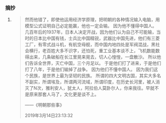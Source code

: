 ### 摘抄

1. > 然而他错了，即使他运用经济学原理，把明朝的各种情况输入电脑，用模型公式证明自己必定能赢，他也一定会输。
   > 因为他不懂得中国人。
   > 几百年后的1937年，日本人决定开战，因为他们认为自己不可能输，当时的日本比中国有钱，士兵比中国精锐，武器比中国先进，他们有三菱工厂，有零式战斗机，有航空母舰，而中国内地四处是军阀混战，黑社会横行，老百姓大多不识字，还怕死，重工业基本谈不上，飞机数能数得出来，几条破船在长江里晃来晃去，切人心惶惶，一盘散沙。
   > 所以他们告诉全世界，灭亡中国，三个月足以。
   > 于是他们打了进来，于是他们打了八年，于是他们输掉了战争。
   > 因为他们不懂中国人。
   > 因为我们这个民族，是世界上最为坚韧的民族。
   > 所谓的四大文明古国，其实大多名不副实，所谓埃及，所谓两河流域，所谓印度，在历史长河里，被人消灭了N次，雅利安人，犹太人，阿拉伯人莫卧尔人，你来我往。早就不是原来那套人马了，文化更是谈不上。
   >
   > ——《明朝那些事》
   >
   > 2019年3月14日23:13:32